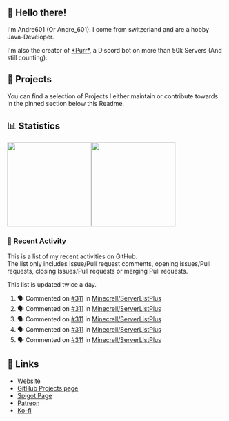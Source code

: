 <!-- Links -->
[purr]: https://purrbot.site
[website]: https://andre601.ch
[github]: https://andre601.ch/projects
[spigot]: https://www.spigotmc.org/resources/authors/56829/
[patreon]: https://patreon.com/andre_601
[ko-fi]: https://ko-fi.com/andre_601

## 👋 Hello there!
I'm Andre601 (Or Andre_601). I come from switzerland and are a hobby Java-Developer.

I'm also the creator of [\*Purr\*][purr], a Discord bot on more than 50k Servers (And still counting).

## 📁 Projects
You can find a selection of Projects I either maintain or contribute towards in the pinned section below this Readme.

## 📊 Statistics
<img height="195px" src="https://github-readme-stats.vercel.app/api?username=Andre601&show_icons=true&hide_rank=true&title_color=3498db&bg_color=ffffff00&text_color=718096"><img height="195px" src="https://github-readme-stats.vercel.app/api/top-langs?username=Andre601&layout=compact&title_color=3498db&bg_color=ffffff00&text_color=718096">

### 📜 Recent Activity
This is a list of my recent activities on GitHub.  
The list only includes Issue/Pull request comments, opening issues/Pull requests, closing Issues/Pull requests or merging Pull requests.

This list is updated twice a day.
<!--START_SECTION:activity-->
1. 🗣 Commented on [#311](https://github.com/Minecrell/ServerListPlus/issues/311) in [Minecrell/ServerListPlus](https://github.com/Minecrell/ServerListPlus)
2. 🗣 Commented on [#311](https://github.com/Minecrell/ServerListPlus/issues/311) in [Minecrell/ServerListPlus](https://github.com/Minecrell/ServerListPlus)
3. 🗣 Commented on [#311](https://github.com/Minecrell/ServerListPlus/issues/311) in [Minecrell/ServerListPlus](https://github.com/Minecrell/ServerListPlus)
4. 🗣 Commented on [#311](https://github.com/Minecrell/ServerListPlus/issues/311) in [Minecrell/ServerListPlus](https://github.com/Minecrell/ServerListPlus)
5. 🗣 Commented on [#311](https://github.com/Minecrell/ServerListPlus/issues/311) in [Minecrell/ServerListPlus](https://github.com/Minecrell/ServerListPlus)
<!--END_SECTION:activity-->

## 🔗 Links
- [Website]
- [GitHub Projects page][github]
- [Spigot Page][spigot]
- [Patreon]
- [Ko-fi]

